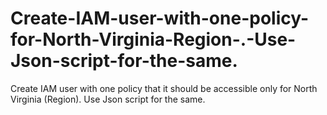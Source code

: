 # Create-IAM-user-with-one-policy-for-North-Virginia-Region-.-Use-Json-script-for-the-same.
Create IAM user with one policy that it should be accessible only for North Virginia (Region). Use Json script for the same.

